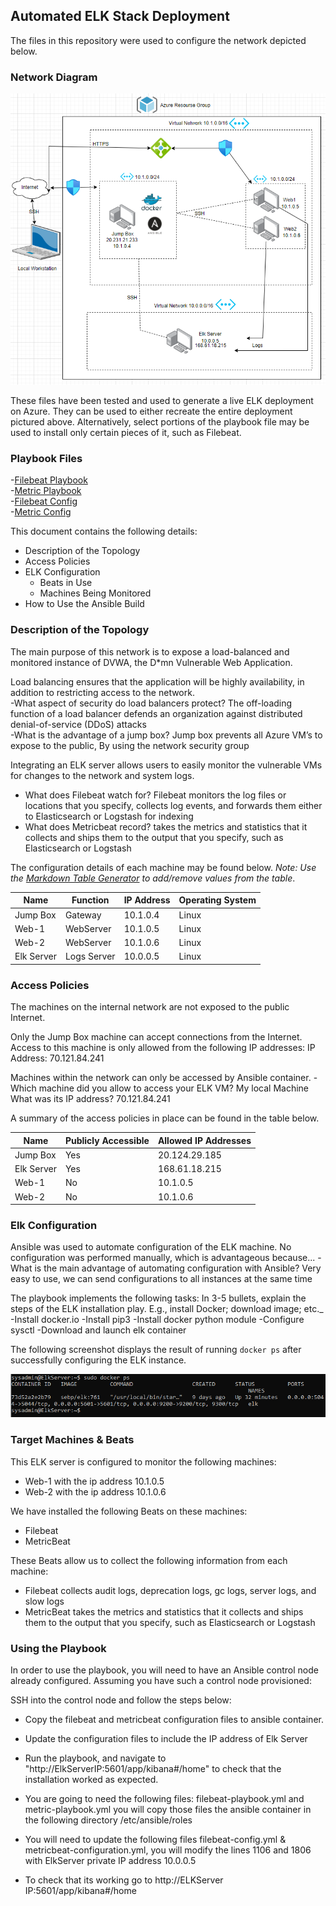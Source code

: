 ## Automated ELK Stack Deployment

The files in this repository were used to configure the network depicted below.

### Network Diagram
![Diagrams](./diagrams/Network-Diagram1.png)


These files have been tested and used to generate a live ELK deployment on Azure. They can be used to either recreate the entire deployment pictured above. Alternatively, select portions of the playbook file may be used to install only certain pieces of it, such as Filebeat.

### Playbook Files
-[Filebeat Playbook](./ansible/filebeat-playbook.yml)<br>
-[Metric Playbook](./ansible/metric-playbook.yml)<br>
-[Filebeat Config](./ansible/filebeat-config.yml)<br>
-[Metric Config](./ansible/metricbeat-config.yml)<br>


This document contains the following details:
- Description of the Topology
- Access Policies
- ELK Configuration
  - Beats in Use
  - Machines Being Monitored
- How to Use the Ansible Build


### Description of the Topology

The main purpose of this network is to expose a load-balanced and monitored instance of DVWA, the D*mn Vulnerable Web Application.

Load balancing ensures that the application will be highly availability, in addition to restricting access to the network. <br>
-What aspect of security do load balancers protect? The off-loading function of a load balancer defends an organization against distributed denial-of-service (DDoS) attacks  <br>
-What is the advantage of a jump box? Jump box prevents all Azure VM’s to expose to the public, By using the network security group  <br>

Integrating an ELK server allows users to easily monitor the vulnerable VMs for changes to the network and system logs.  <br>
- What does Filebeat watch for?  Filebeat monitors the log files or locations that you specify, collects log events, and forwards them either to Elasticsearch or Logstash for indexing <br>
- What does Metricbeat record? takes the metrics and statistics that it collects and ships them to the output that you specify, such as Elasticsearch or Logstash  <br>

The configuration details of each machine may be found below.
_Note: Use the [Markdown Table Generator](http://www.tablesgenerator.com/markdown_tables) to add/remove values from the table_.

| Name      | Function   | IP Address | Operating System |
|-----------|------------|------------|------------------|
| Jump Box  | Gateway    | 10.1.0.4   | Linux            |
| Web-1     | WebServer  | 10.1.0.5   | Linux            |
| Web-2     | WebServer  | 10.1.0.6   | Linux            |
| Elk Server| Logs Server| 10.0.0.5   | Linux            |

### Access Policies

The machines on the internal network are not exposed to the public Internet. 

Only the Jump Box machine can accept connections from the Internet. Access to this machine is only allowed from the following IP addresses:
IP Address: 70.121.84.241

Machines within the network can only be accessed by Ansible container.
-Which machine did you allow to access your ELK VM? My local Machine What was its IP address? 70.121.84.241

A summary of the access policies in place can be found in the table below.

| Name       | Publicly Accessible | Allowed IP Addresses |
|------------|---------------------|----------------------|
| Jump Box   | Yes                 | 20.124.29.185        |
| Elk Server | Yes                 | 168.61.18.215        |
| Web-1      | No                  | 10.1.0.5             |
| Web-2      | No                  | 10.1.0.6             |


### Elk Configuration

Ansible was used to automate configuration of the ELK machine. No configuration was performed manually, which is advantageous because...
-What is the main advantage of automating configuration with Ansible? Very easy to use, we can send configurations to all instances at the same time

The playbook implements the following tasks:
In 3-5 bullets, explain the steps of the ELK installation play. E.g., install Docker; download image; etc._
-Install docker.io
-Install pip3
-Install docker python module
-Configure sysctl
-Download and launch elk container


The following screenshot displays the result of running `docker ps` after successfully configuring the ELK instance.

![Docker output](./linux/docker_ps_output.PNG)

### Target Machines & Beats
This ELK server is configured to monitor the following machines:
- Web-1 with the ip address 10.1.0.5
- Web-2 with the ip address 10.1.0.6

We have installed the following Beats on these machines:
- Filebeat
- MetricBeat

These Beats allow us to collect the following information from each machine:
- Filebeat collects audit logs, deprecation logs, gc logs, server logs, and slow logs
- MetricBeat takes the metrics and statistics that it collects and ships them to the output that you specify, such as Elasticsearch or Logstash

### Using the Playbook
In order to use the playbook, you will need to have an Ansible control node already configured. Assuming you have such a control node provisioned: 

SSH into the control node and follow the steps below:
- Copy the filebeat and metricbeat configuration files to ansible container.
- Update the configuration files to include the IP address of Elk Server
- Run the playbook, and navigate to "http://ElkServerIP:5601/app/kibana#/home" to check that the installation worked as expected.

- You are going to need the following files: filebeat-playbook.yml and metric-playbook.yml you will copy those files the ansible container in the following directory /etc/ansible/roles
- You will need to update the following files filebeat-config.yml & metricbeat-configuration.yml, you will modify the lines 1106 and 1806 with ElkServer private IP address 10.0.0.5
- To check that its working go to http://ELKServer IP:5601/app/kibana#/home
 
